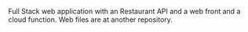 Full Stack web application with an Restaurant API and a web front and a cloud function. Web files are at another repository. 
